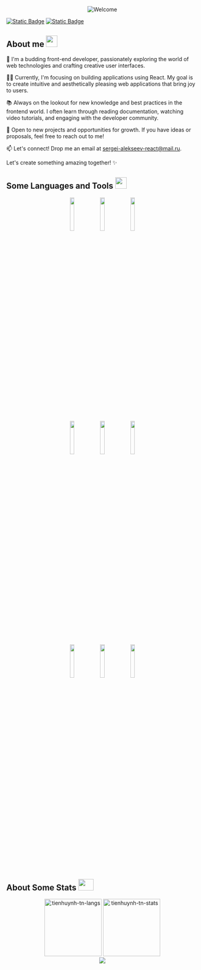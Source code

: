 

<p align="center">
  <img src="https://readme-typing-svg.herokuapp.com?font=Source+Code+Pro&duration=4000&pause=1000&center=true&vCenter=true&random=false&width=435&lines=Hello!+%F0%9F%91%8F;My+name+is+Sergei;I'm+a+frontend+developer;Welcome+to+my+GitHub+profile" alt="Welcome"/>
</p>

[![Static Badge](https://img.shields.io/badge/telegram-black?style=for-the-badge&logo=Telegram)](https://t.me/s1tty)
[![Static Badge](https://img.shields.io/badge/Mail-black?style=for-the-badge&logo=maildotru)](mailto:sergei-alekseev-react@mail.ru)

## About me <img src="https://raw.githubusercontent.com/nixin72/nixin72/master/wave.gif" width="30px" height="30px"></img>

🚀 I'm a budding front-end developer, passionately exploring the world of web technologies and crafting creative user interfaces.

👨‍💻 Currently, I'm focusing on building applications using React. My goal is to create intuitive and aesthetically pleasing web applications that bring joy to users.

📚 Always on the lookout for new knowledge and best practices in the frontend world. I often learn through reading documentation, watching video tutorials, and engaging with the developer community.

🌱 Open to new projects and opportunities for growth. If you have ideas or proposals, feel free to reach out to me!

📫 Let's connect! Drop me an email at [sergei-alekseev-react@mail.ru](mailto:sergei-alekseev-react@mail.ru).

Let's create something amazing together! ✨

## Some Languages and Tools <img src="https://media2.giphy.com/media/QssGEmpkyEOhBCb7e1/giphy.gif?cid=ecf05e47a0n3gi1bfqntqmob8g9aid1oyj2wr3ds3mg700bl&rid=giphy.gif" width="30px" height="30px"> 

<p align="center">
  <code><a href="#"><img width="15%" src="https://www.vectorlogo.zone/logos/javascript/javascript-ar21.svg"></a></code>
  <code><a href="#"><img width="15%" src="https://www.vectorlogo.zone/logos/typescriptlang/typescriptlang-ar21.svg"></a></code>
  <code><a href="#"><img width="15%" src="https://www.vectorlogo.zone/logos/reactjs/reactjs-ar21.svg"></a></code>
  <br />
  <code><a href="#"><img width="15%" src="https://www.vectorlogo.zone/logos/git-scm/git-scm-ar21.svg"></a></code>
  <code><a href="#"><img width="15%" src="https://www.vectorlogo.zone/logos/npmjs/npmjs-ar21.svg"></a></code>
  <code><a href="#"><img width="15%" src="https://www.vectorlogo.zone/logos/js_webpack/js_webpack-ar21.svg"></a></code>
  <br />
  <code><a href="#"><img width="15%" src="https://www.vectorlogo.zone/logos/w3_html5/w3_html5-ar21.svg"></a></code>
  <code><a href="#"><img width="15%" src="https://www.vectorlogo.zone/logos/w3_css/w3_css-ar21.svg"></a></code>
  <code><a href="#"><img width="15%" src="https://www.vectorlogo.zone/logos/sass-lang/sass-lang-ar21.svg"></a></code>
</p>

## About Some Stats <img src="https://media0.giphy.com/media/cNZqrH5IzOG0xrlWks/giphy.gif?cid=ecf05e47map255q427en9uprqc1sb0unjq5k4fnqg5pmhhs4&rid=giphy.gif&ct=s" width="40px" height="30px"> 

<div align="center">
<img height="150em" src="https://github-readme-stats.vercel.app/api/top-langs/?username=s1tt&layout=compact&show_icon=true&theme=algolia" alt="tienhuynh-tn-langs"/>
<img height="150em" src="https://github-readme-stats.vercel.app/api/?username=s1tt&layout=compact&show_icon=true&theme=algolia" alt="tienhuynh-tn-stats"/>
</div>
<div align="center">
  <img src="http://github-readme-streak-stats.herokuapp.com?user=s1tt&theme=algolia&background=0d1117&hide_border=true" />
</div>
